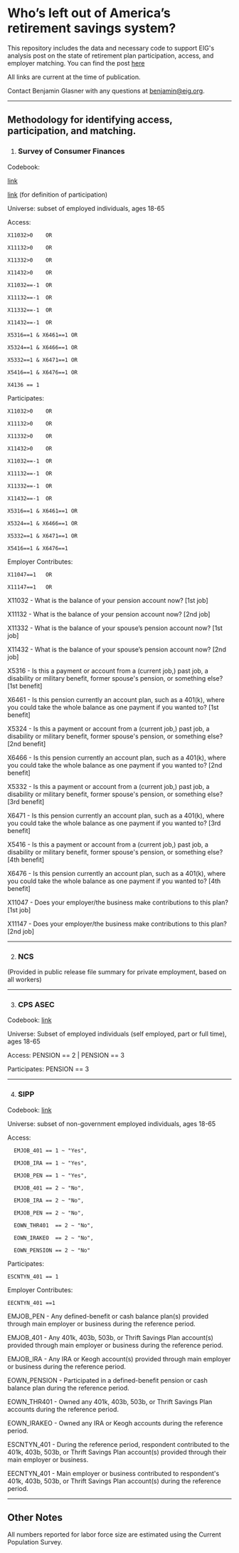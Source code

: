 <h1>Who’s left out of America’s retirement savings system?</h1>

This repository includes the data and necessary code to support EIG's analysis post on the state of retirement plan participation, access, and employer matching. You can find the post [here](LINK)

All links are current at the time of publication.

Contact Benjamin Glasner with any questions at benjamin@eig.org.


***

<h2>Methodology for identifying access, participation, and matching.</h2>

1. <h3>Survey of Consumer Finances </h3>

Codebook:

[link](https://www.federalreserve.gov/econres/files/codebk2022.txt)

[link](https://www.federalreserve.gov/econres/files/bulletin.macro.txt) (for definition of participation)

Universe: subset of employed individuals, ages 18-65

Access: 
	
 	X11032>0	OR
 
	X11132>0	OR

 	X11332>0	OR

 	X11432>0	OR
 
	X11032==-1	OR
	
 	X11132==-1	OR
 
	X11332==-1	OR
 
	X11432==-1	OR
 
	X5316==1 & X6461==1	OR
	
 	X5324==1 & X6466==1	OR
	
 	X5332==1 & X6471==1	OR
	
 	X5416==1 & X6476==1	OR
	
 	X4136 == 1

Participates:  
	
 	X11032>0	OR
	
 	X11132>0	OR
	
 	X11332>0	OR
	
 	X11432>0	OR
	
 	X11032==-1	OR
	
 	X11132==-1	OR
	
 	X11332==-1	OR
	
 	X11432==-1	OR
	
 	X5316==1 & X6461==1	OR
	
 	X5324==1 & X6466==1	OR
	
 	X5332==1 & X6471==1	OR
	
 	X5416==1 & X6476==1

Employer Contributes:
	
 	X11047==1	OR
	
 	X11147==1	OR

X11032 - What is the balance of your pension account now? [1st job]

X11132 - What is the balance of your pension account now? [2nd job]

X11332 - What is the balance of your spouse’s pension account now? [1st job]

X11432 - What is the balance of your spouse’s pension account now? [2nd job]

X5316 -  Is this a payment or account from a (current job,) past job, a disability or military benefit, former spouse's pension, or something else? [1st benefit]

X6461 -  Is this pension currently an account plan, such as a 401(k), where you could take the whole balance as one payment if you wanted to? [1st benefit]

X5324 -  Is this a payment or account from a (current job,) past job, a disability or military benefit, former spouse's pension, or something else? [2nd benefit]

X6466 -  Is this pension currently an account plan, such as a 401(k), where you could take the whole balance as one payment if you wanted to? [2nd benefit]

X5332 - Is this a payment or account from a (current job,) past job, a disability or military benefit, former spouse's pension, or something else? [3rd benefit]

X6471 -  Is this pension currently an account plan, such as a 401(k), where you could take the whole balance as one payment if you wanted to? [3rd benefit]

X5416 - Is this a payment or account from a (current job,) past job, a disability or military benefit, former spouse's pension, or something else? [4th benefit]

X6476 -  Is this pension currently an account plan, such as a 401(k), where you could take the whole balance as one payment if you wanted to? [4th benefit]

X11047 - Does your employer/the business make contributions to this plan? [1st job]

X11147 -  Does your employer/the business make contributions to this plan? [2nd job]

***

2. <h3>NCS</h3>
(Provided in public release file summary for private employment, based on all workers)

***

3. <h3>CPS ASEC</h3>

Codebook:  [link](https://cps.ipums.org/cps-action/variables/PENSION#codes_section)

Universe: Subset of employed individuals (self employed, part or full time), ages 18-65

Access: PENSION == 2 | PENSION == 3

Participates: PENSION == 3

***

4. <h3>SIPP</h3>

Codebook: [link](https://www.census.gov/data-tools/demo/uccb/sippdict)

Universe: subset of non-government employed individuals, ages 18-65

Access: 
      
      EMJOB_401 == 1 ~ "Yes",
      
      EMJOB_IRA == 1 ~ "Yes",
      
      EMJOB_PEN == 1 ~ "Yes",
      
      EMJOB_401 == 2 ~ "No",
      
      EMJOB_IRA == 2 ~ "No",
      
      EMJOB_PEN == 2 ~ "No",
      
      EOWN_THR401  == 2 ~ "No",
      
      EOWN_IRAKEO  == 2 ~ "No",
      
      EOWN_PENSION == 2 ~ "No"

Participates: 

	ESCNTYN_401 == 1

Employer Contributes: 
	
 	EECNTYN_401 ==1
  

EMJOB_PEN - Any defined-benefit or cash balance plan(s) provided through main employer or business during the reference period.

EMJOB_401 - Any 401k, 403b, 503b, or Thrift Savings Plan account(s) provided through main employer or business during the reference period.

EMJOB_IRA - Any IRA or Keogh account(s) provided through main employer or business during the reference period.

EOWN_PENSION - Participated in a defined-benefit pension or cash balance plan during the reference period.

EOWN_THR401 - Owned any 401k, 403b, 503b, or Thrift Savings Plan accounts during the reference period.

EOWN_IRAKEO - Owned any IRA or Keogh accounts during the reference period.

ESCNTYN_401 - During the reference period, respondent contributed to the 401k, 403b, 503b, or Thrift Savings Plan account(s) provided through their main employer or business.

EECNTYN_401 - Main employer or business contributed to respondent's 401k, 403b, 503b, or Thrift Savings Plan account(s) during the reference period.


***
<h2>Other Notes</h2>

All numbers reported for labor force size are estimated using the Current Population Survey.

